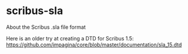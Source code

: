 # scribus-sla

About the Scribus .sla file format

Here is an older try at creating a DTD for Scribus 1.5: <https://github.com/impagina/core/blob/master/documentation/sla_15.dtd>
